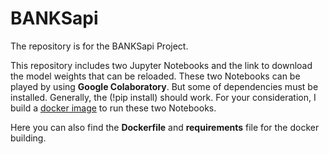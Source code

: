 # BANKSapi
The repository is for the BANKSapi Project.  

This repository includes two Jupyter Notebooks and the link to download the model weights that can be reloaded.
These two Notebooks can be played by using **Google Colaboratory**. But some of dependencies must be installed. Generally, the (!pip install) should work. For your consideration, I build a [docker image](https://hub.docker.com/r/cican/banksapi-project/) to run these two Notebooks. 

Here you can also find the **Dockerfile** and **requirements** file for the docker building.
